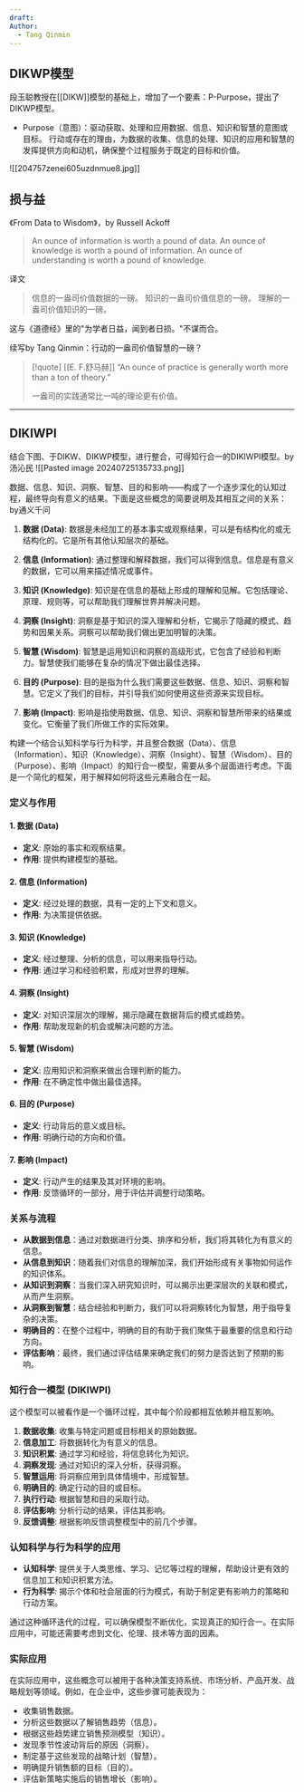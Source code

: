 ```yaml
---
draft: 
Author:
  - Tang Qinmin
---
```

## DIKWP模型

段玉聪教授在[[DIKW]]模型的基础上，增加了一个要素：P-Purpose，提出了DIKWP模型。

- Purpose（意图）：驱动获取、处理和应用数据、信息、知识和智慧的意图或目标。  行动或存在的理由，为数据的收集、信息的处理、知识的应用和智慧的发挥提供方向和动机，确保整个过程服务于既定的目标和价值。

![[204757zenei605uzdnmue8.jpg]]

## 损与益

《From Data to Wisdom》，by Russell Ackoff

> An ounce of information is worth a pound of data.
> An ounce of knowledge is worth a pound of information.
> An ounce of understanding is worth a pound of knowledge.

译文
>信息的一盎司价值数据的一磅。
>知识的一盎司价值信息的一磅。
>理解的一盎司价值知识的一磅。

这与《道德经》里的"为学者日益，闻到者日损。"不谋而合。

续写by Tang Qinmin：行动的一盎司价值智慧的一磅？


> [!quote] [[E. F.舒马赫]]
> “An ounce of practice is generally worth more than a ton of theory.”
> 
> 一盎司的实践通常比一吨的理论更有价值。
 
---
## DIKIWPI
结合下图、于DIKW、DIKWP模型，进行整合，可得知行合一的DIKIWPI模型。by汤沁民
![[Pasted image 20240725135733.png]]

数据、信息、知识、洞察、智慧、目的和影响——构成了一个逐步深化的认知过程，最终导向有意义的结果。下面是这些概念的简要说明及其相互之间的关系：by通义千问

1. **数据 (Data)**: 数据是未经加工的基本事实或观察结果，可以是有结构化的或无结构化的。它是所有其他认知层次的基础。

2. **信息 (Information)**: 通过整理和解释数据，我们可以得到信息。信息是有意义的数据，它可以用来描述情况或事件。

3. **知识 (Knowledge)**: 知识是在信息的基础上形成的理解和见解。它包括理论、原理、规则等，可以帮助我们理解世界并解决问题。

4. **洞察 (Insight)**: 洞察是基于知识的深入理解和分析，它揭示了隐藏的模式、趋势和因果关系。洞察可以帮助我们做出更加明智的决策。

5. **智慧 (Wisdom)**: 智慧是运用知识和洞察的高级形式，它包含了经验和判断力。智慧使我们能够在复杂的情况下做出最佳选择。

6. **目的 (Purpose)**: 目的是指为什么我们需要这些数据、信息、知识、洞察和智慧。它定义了我们的目标，并引导我们如何使用这些资源来实现目标。

7. **影响 (Impact)**: 影响是指使用数据、信息、知识、洞察和智慧所带来的结果或变化。它衡量了我们所做工作的实际效果。


构建一个结合认知科学与行为科学，并且整合数据（Data）、信息（Information）、知识（Knowledge）、洞察（Insight）、智慧（Wisdom）、目的（Purpose）、影响（Impact）的知行合一模型，需要从多个层面进行考虑。下面是一个简化的框架，用于解释如何将这些元素融合在一起。

### 定义与作用

#### 1. 数据 (Data)
- **定义**: 原始的事实和观察结果。
- **作用**: 提供构建模型的基础。

#### 2. 信息 (Information)
- **定义**: 经过处理的数据，具有一定的上下文和意义。
- **作用**: 为决策提供依据。

#### 3. 知识 (Knowledge)
- **定义**: 经过整理、分析的信息，可以用来指导行动。
- **作用**: 通过学习和经验积累，形成对世界的理解。

#### 4. 洞察 (Insight)
- **定义**: 对知识深层次的理解，揭示隐藏在数据背后的模式或趋势。
- **作用**: 帮助发现新的机会或解决问题的方法。

#### 5. 智慧 (Wisdom)
- **定义**: 应用知识和洞察来做出合理判断的能力。
- **作用**: 在不确定性中做出最佳选择。

#### 6. 目的 (Purpose)
- **定义**: 行动背后的意义或目标。
- **作用**: 明确行动的方向和价值。

#### 7. 影响 (Impact)
- **定义**: 行动产生的结果及其对环境的影响。
- **作用**: 反馈循环的一部分，用于评估并调整行动策略。

### 关系与流程
- **从数据到信息**：通过对数据进行分类、排序和分析，我们将其转化为有意义的信息。
- **从信息到知识**：随着我们对信息的理解加深，我们开始形成有关事物如何运作的知识体系。
- **从知识到洞察**：当我们深入研究知识时，可以揭示出更深层次的关联和模式，从而产生洞察。
- **从洞察到智慧**：结合经验和判断力，我们可以将洞察转化为智慧，用于指导复杂的决策。
- **明确目的**：在整个过程中，明确的目的有助于我们聚焦于最重要的信息和行动方向。
- **评估影响**：最终，我们通过评估结果来确定我们的努力是否达到了预期的影响。

### 知行合一模型 (DIKIWPI)
这个模型可以被看作是一个循环过程，其中每个阶段都相互依赖并相互影响。

1. **数据收集**: 收集与特定问题或目标相关的原始数据。
2. **信息加工**: 将数据转化为有意义的信息。
3. **知识积累**: 通过学习和经验，将信息转化为知识。
4. **洞察发现**: 通过对知识的深入分析，获得洞察。
5. **智慧运用**: 将洞察应用到具体情境中，形成智慧。
6. **明确目的**: 确定行动的目的或目标。
7. **执行行动**: 根据智慧和目的采取行动。
8. **评估影响**: 分析行动的结果，评估其影响。
9. **反馈调整**: 根据影响反馈调整模型中的前几个步骤。

### 认知科学与行为科学的应用
- **认知科学**: 提供关于人类思维、学习、记忆等过程的理解，帮助设计更有效的信息加工和知识积累方法。
- **行为科学**: 揭示个体和社会层面的行为模式，有助于制定更有影响力的策略和行动方案。



通过这种循环迭代的过程，可以确保模型不断优化，实现真正的知行合一。在实际应用中，可能还需要考虑到文化、伦理、技术等方面的因素。

### 实际应用
在实际应用中，这些概念可以被用于各种决策支持系统、市场分析、产品开发、战略规划等领域。例如，在企业中，这些步骤可能表现为：
- 收集销售数据。
- 分析这些数据以了解销售趋势（信息）。
- 根据这些趋势建立销售预测模型（知识）。
- 发现季节性波动背后的原因（洞察）。
- 制定基于这些发现的战略计划（智慧）。
- 明确提升销售额的目标（目的）。
- 评估新策略实施后的销售增长（影响）。
